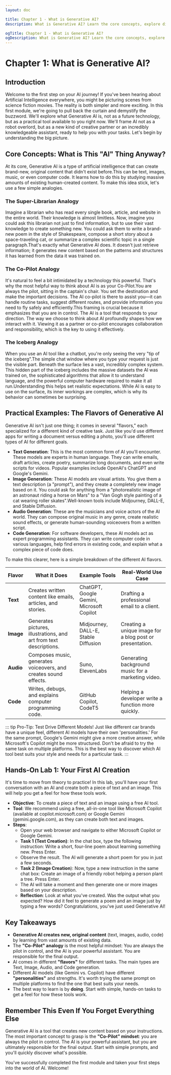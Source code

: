 ```yaml
---
layout: doc

title: Chapter 1 - What is Generative AI?
description: What is Generative AI? Learn the core concepts, explore different types like text and image generation, and create your first AI content with a hands-on lab for beginners.

ogTitle: Chapter 1 - What is Generative AI?
ogDescription: What is Generative AI? Learn the core concepts, explore different types like text and image generation, and create your first AI content with a hands-on lab for beginners.
---
```

# Chapter 1: What is Generative AI?

## Introduction

Welcome to the first step on your AI journey! If you've been hearing about Artificial Intelligence everywhere, you might be picturing scenes from science fiction movies. The reality is both simpler and more exciting. In this first module, we're going to pull back the curtain and demystify the buzzword. We'll explore what Generative AI is, not as a future technology, but as a practical tool available to you right now. We'll frame AI not as a robot overlord, but as a new kind of creative partner or an incredibly knowledgeable assistant, ready to help you with your tasks. Let's begin by understanding the big picture.

## Core Concepts: What is This "AI" Thing Anyway?

At its core, Generative AI is a type of artificial intelligence that can create brand-new, original content that didn't exist before.This can be text, images, music, or even computer code. It learns how to do this by studying massive amounts of existing human-created content. To make this idea stick, let's use a few simple analogies.

### The Super-Librarian Analogy

Imagine a librarian who has read every single book, article, and website in the entire world. Their knowledge is almost limitless. Now, imagine you could ask this librarian not just to find information, but to use their vast knowledge to create something new. You could ask them to write a brand-new poem in the style of Shakespeare, compose a short story about a space-traveling cat, or summarize a complex scientific topic in a single paragraph.That's exactly what Generative AI does. It doesn't just retrieve information; it generates new content based on the patterns and structures it has learned from the data it was trained on.

### The Co-Pilot Analogy

It's natural to feel a bit intimidated by a technology this powerful. That's why the most helpful way to think about AI is as your Co-Pilot.You are always the pilot, sitting in the captain's chair. You set the destination and make the important decisions. The AI co-pilot is there to assist you—it can handle routine tasks, suggest different routes, and provide information you need to fly safely and efficiently.This framing is crucial because it emphasizes that you are in control. The AI is a tool that responds to your direction. The way we choose to think about AI profoundly shapes how we interact with it. Viewing it as a partner or co-pilot encourages collaboration and responsibility, which is the key to using it effectively.

### The Iceberg Analogy

When you use an AI tool like a chatbot, you're only seeing the very "tip of the iceberg".The simple chat window where you type your request is just the visible part. Beneath the surface lies a vast, incredibly complex system. This hidden part of the iceberg includes the massive datasets the AI was trained on, the sophisticated algorithms that allow it to understand language, and the powerful computer hardware required to make it all run.Understanding this helps set realistic expectations. While AI is easy to use on the surface, its inner workings are complex, which is why its behavior can sometimes be surprising.

## Practical Examples: The Flavors of Generative AI

Generative AI isn't just one thing; it comes in several "flavors," each specialized for a different kind of creative task. Just like you'd use different apps for writing a document versus editing a photo, you'll use different types of AI for different goals.

- **Text Generation**: This is the most common form of AI you'll encounter. These models are experts in human language. They can write emails, draft articles, create poetry, summarize long documents, and even write scripts for videos. Popular examples include OpenAI's ChatGPT and Google's Gemini.
- **Image Generation**: These AI models are visual artists. You give them a text description (a "prompt"), and they create a completely new image based on it. You could ask for anything from a "photorealistic image of an astronaut riding a horse on Mars" to a "Van Gogh style painting of a cat wearing roller skates".Well-known tools include Midjourney, DALL-E, and Stable Diffusion.
- **Audio Generation**: These are the musicians and voice actors of the AI world. They can compose original music in any genre, create realistic sound effects, or generate human-sounding voiceovers from a written script.
- **Code Generation**: For software developers, these AI models act as expert programming assistants. They can write computer code in various languages, help find errors in existing code, and explain what a complex piece of code does.

To make this clearer, here is a simple breakdown of the different AI flavors.

| Flavor          | What it Does                                                       | Example Tools                             | Real-World Use Case                                      |
| --------------- | ------------------------------------------------------------------ | ----------------------------------------- | -------------------------------------------------------- |
| **Text**  | Creates written content like emails, articles, and stories.        | ChatGPT, Google Gemini, Microsoft Copilot | Drafting a professional email to a client.               |
| **Image** | Generates pictures, illustrations, and art from text descriptions. | Midjourney, DALL-E, Stable Diffusion      | Creating a unique image for a blog post or presentation. |
| **Audio** | Composes music, generates voiceovers, and creates sound effects.   | Suno, ElevenLabs                          | Generating background music for a marketing video.       |
| **Code**  | Writes, debugs, and explains computer programming code.            | GitHub Copilot, CodeT5                    | Helping a developer write a function more quickly.       |

::: tip Pro-Tip: Test Drive Different Models!
Just like different car brands have a unique feel, different AI models have their own 'personalities.' For the same prompt, Google's Gemini might give a more creative answer, while Microsoft's Copilot might be more structured. Don't be afraid to try the same task on multiple platforms. This is the best way to discover which AI tool best suits your style and needs for a particular task.
:::

## Hands-On Lab 1: Your First AI Creation

It's time to move from theory to practice! In this lab, you'll have your first conversation with an AI and create both a piece of text and an image. This will help you get a feel for how these tools work.

- **Objective**: To create a piece of text and an image using a free AI tool.
- **Tool**: We recommend using a free, all-in-one tool like Microsoft Copilot (available at copilot.microsoft.com) or Google Gemini (gemini.google.com), as they can create both text and images.
- **Steps**:
  - Open your web browser and navigate to either Microsoft Copilot or Google Gemini.
  - **Task 1 (Text Creation)**: In the chat box, type the following instruction: Write a short, four-line poem about learning something new. Press Enter.
  - Observe the result. The AI will generate a short poem for you in just a few seconds.
  - **Task 2 (Image Creation**): Now, type a new instruction in the same chat box: Create an image of a friendly robot helping a person plant a tree. Press Enter.
  - The AI will take a moment and then generate one or more images based on your description.
  - **Reflection**: Look at what you've created. Was the output what you expected? How did it feel to generate a poem and an image just by typing a few words? Congratulations, you've just used Generative AI!

## Key Takeaways

- **Generative AI creates new, original content** (text, images, audio, code) by learning from vast amounts of existing data.
- The **"Co-Pilot" analogy** is the most helpful mindset: You are always the pilot in control, and the AI is your powerful assistant. You are responsible for the final output.
- AI comes in different **"flavors"** for different tasks. The main types are Text, Image, Audio, and Code generation.
- Different AI models (like Gemini vs. Copilot) have different **"personalities"** and strengths. It's worth trying the same prompt on multiple platforms to find the one that best suits your needs.
- The best way to learn is by **doing**. Start with simple, hands-on tasks to get a feel for how these tools work.

## Remember This Even If You Forget Everything Else

Generative AI is a tool that creates new content based on your instructions. The most important concept to grasp is the **"Co-Pilot" mindset**: you are always the pilot in control. The AI is your powerful assistant, but you are ultimately responsible for the final output. Start with simple prompts, and you'll quickly discover what's possible.

You've successfully completed the first module and taken your first steps into the world of AI. Welcome!
